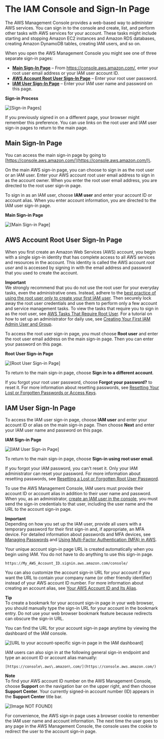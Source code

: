 # The IAM Console and Sign\-In Page<a name="console"></a>

The AWS Management Console provides a web\-based way to administer AWS services\. You can sign in to the console and create, list, and perform other tasks with AWS services for your account\. These tasks might include starting and stopping Amazon EC2 instances and Amazon RDS databases, creating Amazon DynamoDB tables, creating IAM users, and so on\.

When you open the AWS Management Console you might see one of three separate sign\-in pages:
+ **[Main Sign\-In Page](#main-sign-in-page)** – From [https://console\.aws\.amazon\.com/](https://console.aws.amazon.com/), enter your root user email address or your IAM user account ID\.
+ **[AWS Account Root User Sign\-In Page](#root-user-sign-in-page)** – Enter your root user password\.
+ **[IAM User Sign\-In Page](#user-sign-in-page)** – Enter your IAM user name and password on this page\.

**Sign\-in Process**

![\[Sign-in Pages\]](http://docs.aws.amazon.com/IAM/latest/UserGuide/images/sign-in-logic.png)

If you previously signed in on a different page, your browser might remember this preference\. You can use links on the root user and IAM user sign\-in pages to return to the main page\. 

## Main Sign\-In Page<a name="main-sign-in-page"></a>

You can access the main sign\-in page by going to [https://console.aws.amazon.com/](https://console.aws.amazon.com/)\. 

On the main AWS sign\-in page, you can choose to sign in as the root user or an IAM user\. Enter your AWS account root user email address to sign in as the account owner\. When you enter the root user email address, you are directed to the root user sign\-in page\. 

To sign in as an IAM user, choose **IAM user** and enter your account ID or account alias\. When you enter account information, you are directed to the IAM user sign\-in page\.

**Main Sign\-in Page**

![\[Main Sign-in Page\]](http://docs.aws.amazon.com/IAM/latest/UserGuide/images/sign-in-main-capture.png)

## AWS Account Root User Sign\-In Page<a name="root-user-sign-in-page"></a>

When you first create an Amazon Web Services \(AWS\) account, you begin with a single sign\-in identity that has complete access to all AWS services and resources in the account\. This identity is called the AWS account *root user* and is accessed by signing in with the email address and password that you used to create the account\.

**Important**  
We strongly recommend that you do not use the root user for your everyday tasks, even the administrative ones\. Instead, adhere to the [best practice of using the root user only to create your first IAM user](best-practices.md#create-iam-users)\. Then securely lock away the root user credentials and use them to perform only a few account and service management tasks\. To view the tasks that require you to sign in as the root user, see [AWS Tasks That Require Root User](https://docs.aws.amazon.com/general/latest/gr/aws_tasks-that-require-root.html)\. For a tutorial on how to set up an administrator for daily use, see [Creating Your First IAM Admin User and Group](getting-started_create-admin-group.md)\.

To access the root user sign\-in page, you must choose **Root user** and enter the root user email address on the main sign\-in page\. Then you can enter your password on this page\.

**Root User Sign\-in Page**

![\[Root User Sign-in Page\]](http://docs.aws.amazon.com/IAM/latest/UserGuide/images/sign-in-root-user-capture.png)

To return to the main sign\-in page, choose **Sign in to a different account**\. 

If you forgot your root user password, choose **Forgot your password?** to reset it\. For more information about resetting passwords, see [Resetting Your Lost or Forgotten Passwords or Access Keys](id_credentials_access-keys_retrieve.md)\.

## IAM User Sign\-In Page<a name="user-sign-in-page"></a>

To access the IAM user sign\-in page, choose **IAM user** and enter your account ID or alias on the main sign\-in page\. Then choose **Next** and enter your IAM user name and password on this page\.

**IAM Sign\-in Page**

![\[IAM User Sign-in Page\]](http://docs.aws.amazon.com/IAM/latest/UserGuide/images/sign-in-iam-user-capture.png)

To return to the main sign\-in page, choose **Sign\-in using root user email**\. 

If you forgot your IAM password, you can't reset it\. Only your IAM administrator can reset your password\. For more information about resetting passwords, see [Resetting a Lost or Forgotten Root User Password](id_credentials_access-keys_retrieve.md#reset-root-password)\.

To use the AWS Management Console, IAM users must provide their account ID or account alias in addition to their user name and password\. When you, as an administrator, [create an IAM user in the console](id_users_create.md#id_users_create_console), you must send the sign\-in credentials to that user, including the user name and the URL to the account sign\-in page\. 

**Important**  
Depending on how you set up the IAM user, provide all users with a temporary password for their first sign\-in and, if appropriate, an MFA device\. For detailed information about passwords and MFA devices, see [Managing Passwords](id_credentials_passwords.md) and [Using Multi\-Factor Authentication \(MFA\) in AWS](id_credentials_mfa.md)\. 

Your unique account sign\-in page URL is created automatically when you begin using IAM\. You do not have to do anything to use this sign\-in page\.

```
https://My_AWS_Account_ID.signin.aws.amazon.com/console/
```

You can also customize the account sign\-in URL for your account if you want the URL to contain your company name \(or other friendly identifier\) instead of your AWS account ID number\. For more information about creating an account alias, see [Your AWS Account ID and Its Alias](console_account-alias.md)\.

**Tip**  
To create a bookmark for your account sign\-in page in your web browser, you should manually type the sign\-in URL for your account in the bookmark entry\. Do not use your web browser bookmark feature because redirects can obscure the sign\-in URL\. 

You can find the URL for your account sign\-in page anytime by viewing the dashboard of the IAM console\.

![\[URL to your account-specific sign-in page in the IAM dashboard\]](http://docs.aws.amazon.com/IAM/latest/UserGuide/images/AccountAlias.console.png)

IAM users can also sign in at the following general sign\-in endpoint and type an account ID or account alias manually:

```
[https://console\.aws\.amazon\.com/](https://console.aws.amazon.com/)
```

**Note**  
To find your AWS account ID number on the AWS Management Console, choose **Support** on the navigation bar on the upper right, and then choose **Support Center**\. Your currently signed\-in account number \(ID\) appears in the **Support Center** title bar\.  

![\[Image NOT FOUND\]](http://docs.aws.amazon.com/IAM/latest/UserGuide/images/account-id-support-center.console.png)

For convenience, the AWS sign\-in page uses a browser cookie to remember the IAM user name and account information\. The next time the user goes to any page in the AWS Management Console, the console uses the cookie to redirect the user to the account sign\-in page\.